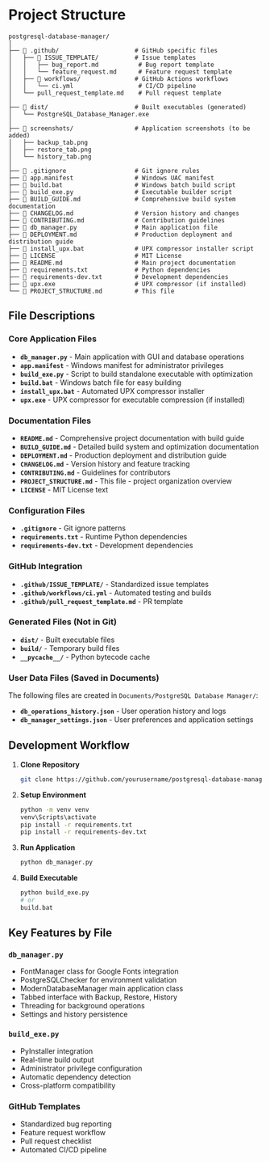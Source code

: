 # Project Structure

```
postgresql-database-manager/
│
├── 📁 .github/                     # GitHub specific files
│   ├── 📁 ISSUE_TEMPLATE/          # Issue templates
│   │   ├── bug_report.md           # Bug report template
│   │   └── feature_request.md      # Feature request template
│   ├── 📁 workflows/               # GitHub Actions workflows
│   │   └── ci.yml                  # CI/CD pipeline
│   └── pull_request_template.md    # Pull request template
│
├── 📁 dist/                        # Built executables (generated)
│   └── PostgreSQL_Database_Manager.exe
│
├── 📁 screenshots/                 # Application screenshots (to be added)
│   ├── backup_tab.png
│   ├── restore_tab.png
│   └── history_tab.png
│
├── 📄 .gitignore                   # Git ignore rules
├── 📄 app.manifest                 # Windows UAC manifest
├── 📄 build.bat                    # Windows batch build script
├── 📄 build_exe.py                 # Executable builder script
├── 📄 BUILD_GUIDE.md               # Comprehensive build system documentation
├── 📄 CHANGELOG.md                 # Version history and changes
├── 📄 CONTRIBUTING.md              # Contribution guidelines
├── 📄 db_manager.py                # Main application file
├── 📄 DEPLOYMENT.md                # Production deployment and distribution guide
├── 📄 install_upx.bat              # UPX compressor installer script
├── 📄 LICENSE                      # MIT License
├── 📄 README.md                    # Main project documentation
├── 📄 requirements.txt             # Python dependencies
├── 📄 requirements-dev.txt         # Development dependencies
├── 📄 upx.exe                      # UPX compressor (if installed)
└── 📄 PROJECT_STRUCTURE.md         # This file

```

## File Descriptions

### Core Application Files
- **`db_manager.py`** - Main application with GUI and database operations
- **`app.manifest`** - Windows manifest for administrator privileges
- **`build_exe.py`** - Script to build standalone executable with optimization
- **`build.bat`** - Windows batch file for easy building
- **`install_upx.bat`** - Automated UPX compressor installer
- **`upx.exe`** - UPX compressor for executable compression (if installed)

### Documentation Files
- **`README.md`** - Comprehensive project documentation with build guide
- **`BUILD_GUIDE.md`** - Detailed build system and optimization documentation
- **`DEPLOYMENT.md`** - Production deployment and distribution guide
- **`CHANGELOG.md`** - Version history and feature tracking
- **`CONTRIBUTING.md`** - Guidelines for contributors
- **`PROJECT_STRUCTURE.md`** - This file - project organization overview
- **`LICENSE`** - MIT License text

### Configuration Files
- **`.gitignore`** - Git ignore patterns
- **`requirements.txt`** - Runtime Python dependencies
- **`requirements-dev.txt`** - Development dependencies

### GitHub Integration
- **`.github/ISSUE_TEMPLATE/`** - Standardized issue templates
- **`.github/workflows/ci.yml`** - Automated testing and builds
- **`.github/pull_request_template.md`** - PR template

### Generated Files (Not in Git)
- **`dist/`** - Built executable files
- **`build/`** - Temporary build files
- **`__pycache__/`** - Python bytecode cache

### User Data Files (Saved in Documents)
The following files are created in `Documents/PostgreSQL Database Manager/`:
- **`db_operations_history.json`** - User operation history and logs
- **`db_manager_settings.json`** - User preferences and application settings

## Development Workflow

1. **Clone Repository**
   ```bash
   git clone https://github.com/yourusername/postgresql-database-manager.git
   ```

2. **Setup Environment**
   ```bash
   python -m venv venv
   venv\Scripts\activate
   pip install -r requirements.txt
   pip install -r requirements-dev.txt
   ```

3. **Run Application**
   ```bash
   python db_manager.py
   ```

4. **Build Executable**
   ```bash
   python build_exe.py
   # or
   build.bat
   ```

## Key Features by File

### `db_manager.py`
- FontManager class for Google Fonts integration
- PostgreSQLChecker for environment validation
- ModernDatabaseManager main application class
- Tabbed interface with Backup, Restore, History
- Threading for background operations
- Settings and history persistence

### `build_exe.py`
- PyInstaller integration
- Real-time build output
- Administrator privilege configuration
- Automatic dependency detection
- Cross-platform compatibility

### GitHub Templates
- Standardized bug reporting
- Feature request workflow
- Pull request checklist
- Automated CI/CD pipeline
